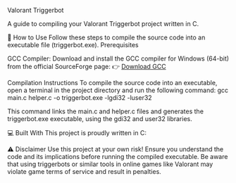 Valorant Triggerbot

  



  A guide to compiling your Valorant Triggerbot project written in C.



🚀 How to Use
Follow these steps to compile the source code into an executable file (triggerbot.exe).
Prerequisites

GCC Compiler: Download and install the GCC compiler for Windows (64-bit) from the official SourceForge page:
👉 [Download GCC](https://sourceforge.net/projects/gcc-win64/)

Compilation Instructions
To compile the source code into an executable, open a terminal in the project directory and run the following command:
gcc main.c helper.c -o triggerbot.exe -lgdi32 -luser32

This command links the main.c and helper.c files and generates the triggerbot.exe executable, using the gdi32 and user32 libraries.

💻 Built With
This project is proudly written in C:

  



⚠️ Disclaimer
Use this project at your own risk! Ensure you understand the code and its implications before running the compiled executable. Be aware that using triggerbots or similar tools in online games like Valorant may violate game terms of service and result in penalties.
